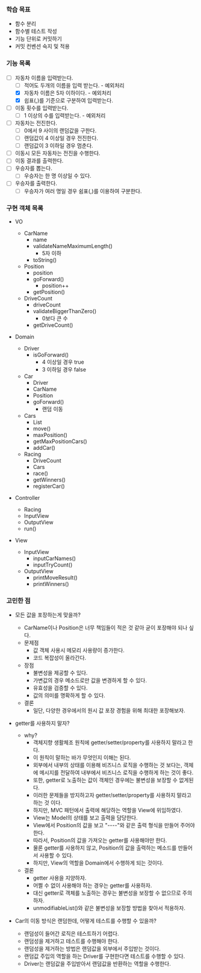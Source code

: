 ### 학습 목표
* 함수 분리
* 함수별 테스트 작성
* 기능 단위로 커밋하기
* 커밋 컨벤션 숙지 및 적용

### 기능 목록

- [ ] 자동차 이름을 입력받는다.
  - [ ] 적어도 두개의 이름을 입력 받는다. - 예외처리 
  - [x] 자동차 이름은 5자 이하이다. - 예외처리
  - [x] 쉽표(,)를 기준으로 구분하여 입력받는다.
-[ ] 이동 횟수를 입력받는다.
  -[ ] 1 이상의 수를 입력받는다. - 예외처리
-[ ] 자동차는 전진한다.
  -[ ] 0에서 9 사이의 랜덤값을 구한다.
  -[ ] 랜덤값이 4 이상일 경우 전진한다.
  -[ ] 랜덤값이 3 이하일 경우 멈춘다.
-[ ] 이동시 모든 자동차는 전진을 수행한다.
-[ ] 이동 결과를 출력한다.
-[ ] 우승자를 뽑는다.
  -[ ] 우승자는 한 명 이상일 수 있다.
-[ ] 우승자를 출력한다.
  -[ ] 우승자가 여러 명일 경우 쉼표(,)를 이용하여 구분한다.

### 구현 객체 목록

* VO
  * CarName
    * name
    * validateNameMaximumLength()
      * 5자 이하
    * toString()
  * Position
    * position
    * goForward()
      * position++
    * getPosition()
  * DriveCount
    * driveCount
    * validateBiggerThanZero()
      * 0보다 큰 수 
    * getDriveCount()

* Domain
  * Driver
    * isGoForward()
      * 4 이상일 경우 true
      * 3 이하일 경우 false
  * Car
    * Driver
    * CarName
    * Position
    * goForward()
      * 랜덤 이동
  * Cars
    * List<Car>
    * move()
    * maxPosition()
    * getMaxPositionCars()
    * addCar()
  * Racing
    * DriveCount
    * Cars
    * race() 
    * getWinners()
    * registerCar()

* Controller
  * Racing
  * InputView
  * OutputView
  * run()

* View
  * InputView
    * inputCarNames()
    * inputTryCount()
  * OutputView
    * printMoveResult()
    * printWinners()

### 고민한 점
* 모든 값을 포장하는게 맞을까?
  * CarName이나 Position은 너무 책임들이 적은 것 같아 굳이 포장해야 되나 싶다.
  * 문제점
    * 값 객체 사용시 메모리 사용량이 증가한다.
    * 코드 복잡성이 올라간다.
  * 장점
    * 불변성을 제공할 수 있다.
    * 가변값의 경우 메소드로만 값을 변경하게 할 수 있다.
    * 유효성을 검증할 수 있다.
    * 값의 의미를 명확하게 할 수 있다.
  * 결론
    * 일단, 다양한 경우에서의 원시 값 포장 경험을 위해 최대한 포장해보자.
    
* getter를 사용하지 말자?
  * why?
    * 객체지향 생활체조 원칙에 getter/setter/property를 사용하지 말라고 한다.
    * 이 원칙이 말하는 바가 무엇인지 이해는 된다.
    * 외부에서 내부의 상태를 이용해 비즈니스 로직을 수행하는 것 보다는, 객체에 메시지를 전달하여 내부에서 비즈니스 로직을 수행하게 하는 것이 좋다.
    * 또한, getter로 노출하는 값이 객체인 경우에는 불변성을 보장할 수 없게된다.
    * 이러한 문제들을 방지하고자 getter/setter/property를 사용하지 말라고 하는 것 이다. 
    * 하지만, MVC 패턴에서 출력에 해당하는 역할을 View에 위임하였다.
    * View는 Model의 상태를 보고 출력을 담당한다.
    * View에서 Position의 값을 보고 "----"와 같은 출력 형식을 만들어 주어야한다.
    * 따라서, Position의 값을 가져오는 getter를 사용해야만 한다.
    * 물론 getter를 사용하지 않고, Position의 값을 출력하는 메소드를 만들어서 사용할 수 있다.
    * 하지만, View의 역할을 Domain에서 수행하게 되는 것이다.
  * 결론
    * getter 사용을 지양하자.
    * 어쩔 수 없이 사용해야 하는 경우는 getter를 사용하자.
    * 대신 getter로 객체를 노출하는 경우는 불변성을 보장할 수 없으므로 주의하자.
    * unmodifiableList()와 같은 불변성을 보장할 방법을 찾아서 적용하자.

* Car의 이동 방식은 랜덤한데, 어떻게 테스트를 수행할 수 있을까?
  * 랜덤성이 들어간 로직은 테스트하기 어렵다.
  * 랜덤성을 제거하고 테스트를 수행해야 한다.
  * 랜덤성을 제거하는 방법은 랜덤값을 외부에서 주입받는 것이다.
  * 랜덤값 주입의 역할을 하는 Driver를 구현한다면 테스트를 수행할 수 있다.
  * Driver는 랜덤값을 주입받아서 랜덤값을 반환하는 역할을 수행한다.
 
